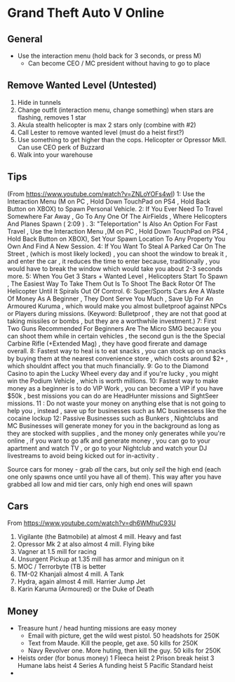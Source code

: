 # Grand Theft Auto V Online

## General
- Use the interaction menu (hold back for 3 seconds, or press M)
  - Can become CEO / MC president without having to go to place

## Remove Wanted Level (Untested)
1. Hide in tunnels
2. Change outfit (interaction menu, change something) when stars are flashing, removes 1 star
3. Akula stealth helicopter is max 2 stars only (combine with #2)
4. Call Lester to remove wanted level (must do a heist first?)
5. Use something to get higher than the cops.  Helicopter or Opressor MkII.  Can use CEO perk of Buzzard
6. Walk into your warehouse

## Tips
(From https://www.youtube.com/watch?v=ZNLoYOFs4wI)
1: Use the Interaction Menu (M on PC , Hold Down TouchPad on PS4 , Hold Back Button on XBOX)  to Spawn Personal Vehicle.
2: If You Ever Need To Travel Somewhere Far Away , Go To Any One Of The AirFields , Where Helicopters And Planes Spawn ( 2:09 ) .
3: "Teleportation" Is Also An Option For Fast Travel , Use the Interaction Menu ,(M on PC , Hold Down TouchPad on PS4 , Hold Back Button on XBOX), Set Your Spawn Location To Any Property You Own And Find A New Session.
4: If You Want To Steal A Parked Car On The Street , (which is most likely locked) , you can shoot the window to break it , and enter the car , it reduces the time to enter because, traditionally , you would have to break the window which would take you about 2-3 seconds more.
5: When You Get 3 Stars + Wanted Level , Helicopters Start To Spawn , The Easiest Way To Take Them Out Is To Shoot The Back Rotor Of The Helicopter Until It Spirals Out Of Control.
6: Super/Sports Cars Are A Waste Of Money As A Beginner , They Dont Serve You Much , Save Up For An Armoured Kuruma , which would make you almost bulletproof against NPCs or Players during missions. (Keyword: Bulletproof , they are not that good at taking missiles or bombs , but they are a worthwhile investment.)
7: First Two Guns Recommended For Beginners Are The Micro SMG because you can shoot them while in certain vehicles , the second gun is the the Special Carbine Rifle (+Extended Mag) , they have good firerate and damage overall.
8: Fastest way to heal is to eat snacks , you can stock up on snacks by buying them at the nearest convenience store , which costs around $2+ , which shouldnt affect you that much financially.
9: Go to the Diamond Casino to apin the Lucky Wheel every day and if you're lucky , you might win the Podium Vehicle , which is worth millions.
10: Fastest way to make money as a beginner is to do VIP Work , you can become a VIP if you have $50k , best missions you can do are HeadHunter missions and SightSeer missions.
11 : Do not waste your money on anything else that is not going to help you , instead , save up for businesses such as MC businessess like the cocaine lockup
12: Passive Businesses such as Bunkers , Nightclubs and MC Businesses will generate money for you in the background as long as they are stocked with supplies , and the money only generates while you're online , if you want to go afk and generate money , you can go to your apartment and watch TV , or go to your Nightclub and watch your DJ livestreams to avoid being kicked out for in-activity .

Source cars for money - grab _all_ the cars, but only _sell_ the high end (each one only spawns once until you have all of them).  This way after you have grabbed all low and mid tier cars, only high end ones will spawn


## Cars
From https://www.youtube.com/watch?v=dh6WMhuC93U
1. Vigilante (the Batmobile) at almost 4 mill.  Heavy and fast
2. Opressor Mk 2 at also almost 4 mill.  Flying bike
3. Vagner at 1.5 mill for racing
4. Unsurgent Pickup at 1.35 mill has armor and minigun on it
5. MOC / Terrorbyte (TB is better
6. TM-02 Khanjali almost 4 mill.  A Tank
7. Hydra, again almost 4 mill.  Harrier Jump Jet
8. Karin Karuma (Armoured) or the Duke of Death


## Money
- Treasure hunt / head hunting missions are easy money
  - Email with picture, get the wild west pistol.  50 headshots for 250K
  - Text from Maude.  Kill the people, get axe.  50 kills for 250K
  - Navy Revolver one.  More huting, then kill the guy.  50 kills for 250K
- Heists order (for bonus money)
  1 Fleeca heist
  2 Prison break heist
  3 Humane labs heist
  4 Series A funding heist
  5 Pacific Standard heist
- 
